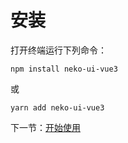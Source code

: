 # 安装

打开终端运行下列命令：

```
npm install neko-ui-vue3
```

或

```
yarn add neko-ui-vue3
```

下一节：[开始使用](#/doc/get-started)